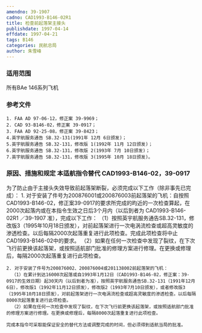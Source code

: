 ```yaml
---
amendno: 39-1907
cadno: CAD1993-B146-02R1
title: 检查前起落架主接头
publishdate: 1997-04-14
effdate: 1997-04-21
tags: B146
categories: 民航总局
author: 朱雪峰
---
```


### 适用范围 
所有BAe 146系列飞机

<!--more-->
### 参考文件
    1. FAA AD 97-06-12，修正案 39-9969；
    2. CAD 93-B146-02，修正案 39-0917；
    3. FAA AD 92-25-08，修正案 39-8423；
    4.英宇航服务通告 SB.32-131(1991年 12月 6日颁发)；
    5.英宇航服务通告 SB.32-131，修改版 1(1992年 11月 12日颁发)；
    6.英宇航服务通告 SB.32-131，修改版 2(1993年 7月 10日颁发)；
    7.英宇航服务通告 SB.32-131，修改版 3(1995年 10月 18日颁发)。

### 原因、措施和规定 本适航指令替代 CAD1993-B146-02，39-0917 
为了防止由于主接头失效导致前起落架断裂，必须完成以下工作（除非事先已完成）： 
    1. 对于安装了件号为200876001或200876003前起落架的飞机：自按照CAD1993-B146-02，修正案39-0917的要求所完成的昀近的一次检查算起，在2000次起落内或在本指令生效之日后3个月内（以后到者为
       CAD1993-B146-02R1   ／39-1907 
准），完成以下工作： 
      （1）按照英宇航服务通告SB.32-131，修改版3（1995年10月18日颁发），对前起落架进行一次电涡流检查或超高灵敏度的渗透检查。以后每隔2000次起落重复进行此项检查。完成此项检查将中止CAD1993-B146-02中的要求。 
      （2）如果在任何一次检查中发现了裂纹，在下次飞行前更换该起落架，或按照适航部门批准的修理方案进行修理。在更换或修理后，每隔2000次起落重复进行此项检查。 

    2. 对于安装了件号为200876002、200876004或201138002前起落架的飞机： 
      （1）在累计到达16000次起落或自1993年1月12日（CAD1993-B146-02，修正案：39-0917的生效日期）起30天内（以后到者为准），按照英宇航服务通告SB.32-131（1991年12月6日），修改版1（1992年11月12日颁发），修改版2（1993年7月10日颁发），或者修改版3（1995年10月18日颁发），对前起落架进行一次电涡流检查或超高灵敏度的渗透检查。以后每隔8000次起落重复进行此项检查。 
      （2）如果在任何一次检查中发现了裂纹，在下次飞行前更换该起落架，或按照适航部门批准的修理方案进行修理。在更换或修理后，每隔8000次起落重复进行此项检查。 

    完成本指令可采取能保证安全的替代方法或调整完成的时间，但必须得到适航当局的批准。
